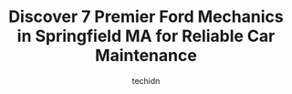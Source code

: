 ---
layout: ampstory
image: https://images.unsplash.com/photo-1574786577759-aebe09a843c6?ixlib=rb-4.0.3&ixid=MnwxMjA3fDB8MHxwaG90by1wYWdlfHx8fGVufDB8fHx8&auto=format&fit=crop&w=640&h=853&q=80
author: techidn
featured: false
description: When it comes to finding reliable automotive experts in Springfield MA, USA, look no further than the 7 best Ford Mechanic in the area. With their exceptional skills and dedication to provid
title: Discover 7 Premier Ford Mechanics in Springfield MA for Reliable Car Maintenance
cover:
   title: Discover 7 Premier Ford Mechanics in Springfield MA for Reliable Car Maintenance
   subtitle: Rickpate
   background: https://images.unsplash.com/photo-1574786577759-aebe09a843c6?ixlib=rb-4.0.3&ixid=MnwxMjA3fDB8MHxwaG90by1wYWdlfHx8fGVufDB8fHx8&auto=format&fit=crop&w=640&h=853&q=80

pages: 
 - layout: thirds
   top: <h1>#1 Fast Lane Auto Sales & Service</h1>
   bottom: "<p>Exceptional service! Ive purchased a few used vehicles at other places and none of them can compare to the level of service Rodney provides. Alot of used car dealers hav</p>"
   background: https://www.knot35.com/toplist/wp-content/uploads/2023/06/best-ford-mechanic-1-in-springfield-ma-1685835561.jpeg
   backgroundblur: true
 - layout: thirds
   top: <h1>#2 Justos Auto Repair</h1>
   bottom: "<p>521 State St, Springfield, MA 01109, United States</p>"
   background: https://www.knot35.com/toplist/wp-content/uploads/2023/06/best-ford-mechanic-2-in-springfield-ma-1685835561.jpeg
   cta:
      link: https://www.knot35.com/toplist/discover-7-premier-ford-mechanics-in-springfield-ma-for-reliable-car-maintenance/
      text: Discover 7 Premier Ford Mechanics in Springfield MA for Reliable Car Maintenance
 - layout: thirds
   top: <h1>#3 Main Street Auto Service</h1>
   bottom: "<p>77 Main St, Springfield, MA 01151, United States</p>"
   background: https://www.knot35.com/toplist/wp-content/uploads/2023/06/best-ford-mechanic-3-in-springfield-ma-1685835562.jpeg
   cta:
      link: https://www.knot35.com/toplist/discover-7-premier-ford-mechanics-in-springfield-ma-for-reliable-car-maintenance/
      text: Discover 7 Premier Ford Mechanics in Springfield MA for Reliable Car Maintenance
 - layout: thirds
   top: <h1>#4 Felixs Auto Repair & Towing</h1>
   bottom: "<p>914 Sumner Ave, Springfield, MA 01118, United States</p>"
   background: https://images.unsplash.com/photo-1527067829737-402993088e6b?ixlib=rb-4.0.3&ixid=MnwxMjA3fDB8MHxwaG90by1wYWdlfHx8fGVufDB8fHx8&auto=format&fit=crop&w=640&h=853&q=80
   cta:
      link: https://www.knot35.com/toplist/discover-7-premier-ford-mechanics-in-springfield-ma-for-reliable-car-maintenance/
      text: Discover 7 Premier Ford Mechanics in Springfield MA for Reliable Car Maintenance
 - layout: thirds
   top: <h1>#5 Taylor Auto Service</h1>
   bottom: "<p>160 Taylor St, Springfield, MA 01105, United States</p>"
   background: https://images.unsplash.com/photo-1527066579998-dbbae57f45ce?ixlib=rb-4.0.3&ixid=MnwxMjA3fDB8MHxwaG90by1wYWdlfHx8fGVufDB8fHx8&auto=format&fit=crop&w=640&h=853&q=80
   cta:
      link: https://www.knot35.com/toplist/discover-7-premier-ford-mechanics-in-springfield-ma-for-reliable-car-maintenance/
      text: Discover 7 Premier Ford Mechanics in Springfield MA for Reliable Car Maintenance
 - layout: thirds
   top: <h1>#6 JST Automotive Center</h1>
   bottom: "<p>1107 State St, Springfield, MA 01109, United States</p>"
   background: https://images.unsplash.com/photo-1553949345-eb786bb3f7ba?ixlib=rb-4.0.3&ixid=MnwxMjA3fDB8MHxwaG90by1wYWdlfHx8fGVufDB8fHx8&auto=format&fit=crop&w=640&h=853&q=80
   cta:
      link: https://www.knot35.com/toplist/discover-7-premier-ford-mechanics-in-springfield-ma-for-reliable-car-maintenance/
      text: Discover 7 Premier Ford Mechanics in Springfield MA for Reliable Car Maintenance
 - layout: thirds
   top: <h1>#7 Georges Auto Body Inc</h1>
   bottom: "<p>15 Austin St, Springfield, MA 01109, United States</p>"
   background: https://images.unsplash.com/photo-1541356665065-22676f35dd40?ixlib=rb-4.0.3&ixid=MnwxMjA3fDB8MHxwaG90by1wYWdlfHx8fGVufDB8fHx8&auto=format&fit=crop&w=640&h=853&q=80
   cta:
      link: https://www.knot35.com/toplist/discover-7-premier-ford-mechanics-in-springfield-ma-for-reliable-car-maintenance/
      text: Discover 7 Premier Ford Mechanics in Springfield MA for Reliable Car Maintenance
 - layout: thirds
   middle: Continue reading...
   background: https://images.unsplash.com/photo-1618556658017-fd9c732d1360?ixlib=rb-4.0.3&ixid=MnwxMjA3fDB8MHxwaG90by1wYWdlfHx8fGVufDB8fHx8&auto=format&fit=crop&w=640&h=853&q=80
   cta:
      link: https://www.knot35.com/toplist/discover-7-premier-ford-mechanics-in-springfield-ma-for-reliable-car-maintenance/
      text: Discover 7 Premier Ford Mechanics in Springfield MA for Reliable Car Maintenance
      
---